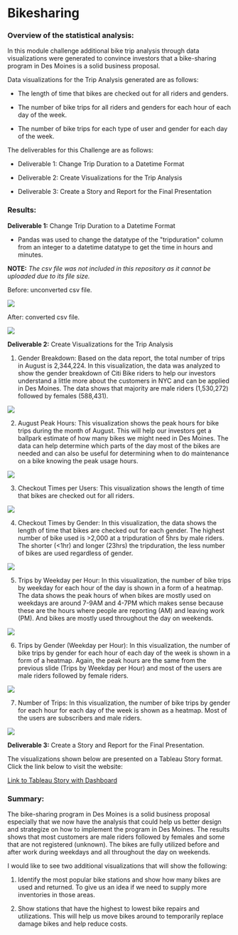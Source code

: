# Bikesharing

### Overview of the statistical analysis:

In this module challenge additional bike trip analysis through data visualizations were generated to convince investors that a bike-sharing program in Des Moines is a solid business proposal. 

Data visualizations for the Trip Analysis generated are as follows:

- The length of time that bikes are checked out for all riders and genders.

- The number of bike trips for all riders and genders for each hour of each day of the week.

- The number of bike trips for each type of user and gender for each day of the week.

The deliverables for this Challenge are as follows:

- Deliverable 1: Change Trip Duration to a Datetime Format

- Deliverable 2: Create Visualizations for the Trip Analysis

- Deliverable 3: Create a Story and Report for the Final Presentation


### Results:

**Deliverable 1:** Change Trip Duration to a Datetime Format

- Pandas was used to change the datatype of the "tripduration" column from an integer to a datetime datatype to get the time in hours and minutes.

**NOTE:** *The csv file was not included in this repository as it cannot be uploaded due to its file size.*

Before: unconverted csv file.

![](./pictures/pic.png)

After: converted csv file.

![](./pictures/pic2.png)

**Deliverable 2:** Create Visualizations for the Trip Analysis

1. Gender Breakdown: Based on the data report, the total number of trips in August is 2,344,224. In  this visualization, the data was analyzed to show the gender breakdown of Citi Bike riders to help our investors understand a little more about the customers in NYC and can be applied in Des Moines. The data shows that majority are male riders (1,530,272) followed by females (588,431).

![](./pictures/pic9.png)

2. August Peak Hours: This visualization shows the peak hours for bike trips during the month of August. This will help our investors get a ballpark estimate of how many bikes we might need in Des Moines. The data can help determine which parts of the day most of the bikes are needed and can also be useful for determining when to do maintenance on a bike knowing the peak usage hours.

![](./pictures/pic8.png)

3. Checkout Times per Users: This visualization shows the length of time that bikes are checked out for all riders.

![](./pictures/pic3.png)

4. Checkout Times by Gender: In this visualization,  the data shows the length of time that bikes are checked out for each gender. The highest number of bike used is >2,000 at a tripduration of 5hrs by male riders. The shorter (<1hr) and longer (23hrs) the tripduration, the less number of bikes are used regardless of gender.

![](./pictures/pic4.png)

5. Trips by Weekday per Hour: In this visualization,  the number of bike trips by weekday for each hour of the day is shown in a form of a heatmap. The data shows the peak hours of when bikes are mostly used on weekdays are around 7-9AM and 4-7PM which makes sense because these are the hours where people are reporting (AM) and leaving work (PM). And bikes are mostly used throughout the day on weekends.

![](./pictures/pic5.png)

6. Trips by Gender (Weekday per Hour): In this visualization, the number of bike trips by gender for each hour of each day of the week is shown in a form of a heatmap. Again, the peak hours are the same from the previous slide (Trips by Weekday per Hour) and most of the users are male riders followed by female riders.

![](./pictures/pic6.png)

7. Number of Trips: In this visualization, the number of bike trips by gender for each hour for each day of the week is shown as a heatmap. Most of the users are subscribers and male riders.

![](./pictures/pic7.png)

**Deliverable 3:** Create a Story and Report for the Final Presentation.

The visualizations shown below are presented on a Tableau Story format. Click the link below to visit the website:

[Link to Tableau Story with Dashboard](https://public.tableau.com/views/NYCCitibikeAnalysisStory/NYCCitibikeAnalysisStory?:language=en&:display_count=y&:origin=viz_share_link)

### Summary:

The bike-sharing program in Des Moines is a solid business proposal especially that we now have the analysis that could help us better design and strategize on how to implement the program in Des Moines. The results shows that most customers are male riders followed by females and some that are not registered (unknown). The bikes are fully utilized before and after work during weekdays and all throughout the day on weekends. 

I would like to see two additional visualizations that will show the following:

1. Identify the most popular bike stations and show how many bikes are used and returned. To give us an idea if we need to supply more inventories in those areas.

2. Show stations that have the highest to lowest bike repairs and utilizations. This will help us move bikes around to temporarily replace damage bikes and help reduce costs. 
